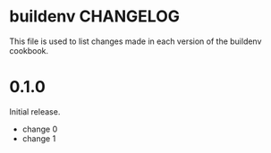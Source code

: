 # buildenv CHANGELOG

This file is used to list changes made in each version of the buildenv cookbook.

# 0.1.0

Initial release.

- change 0
- change 1

